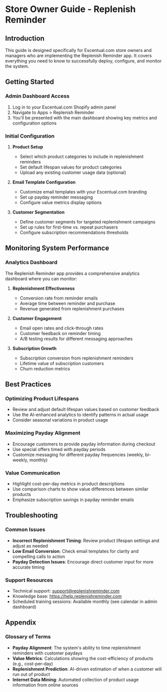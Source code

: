 
# Store Owner Guide - Replenish Reminder

## Introduction

This guide is designed specifically for Escentual.com store owners and managers who are implementing the Replenish Reminder app. It covers everything you need to know to successfully deploy, configure, and monitor the system.

## Getting Started

### Admin Dashboard Access

1. Log in to your Escentual.com Shopify admin panel
2. Navigate to Apps > Replenish Reminder
3. You'll be presented with the main dashboard showing key metrics and configuration options

### Initial Configuration

1. **Product Setup**
   - Select which product categories to include in replenishment reminders
   - Set default lifespan values for product categories
   - Upload any existing customer usage data (optional)

2. **Email Template Configuration**
   - Customize email templates with your Escentual.com branding
   - Set up payday reminder messaging
   - Configure value metrics display options

3. **Customer Segmentation**
   - Define customer segments for targeted replenishment campaigns
   - Set up rules for first-time vs. repeat purchasers
   - Configure subscription recommendations thresholds

## Monitoring System Performance

### Analytics Dashboard

The Replenish Reminder app provides a comprehensive analytics dashboard where you can monitor:

1. **Replenishment Effectiveness**
   - Conversion rate from reminder emails
   - Average time between reminder and purchase
   - Revenue generated from replenishment purchases

2. **Customer Engagement**
   - Email open rates and click-through rates
   - Customer feedback on reminder timing
   - A/B testing results for different messaging approaches

3. **Subscription Growth**
   - Subscription conversion from replenishment reminders
   - Lifetime value of subscription customers
   - Churn reduction metrics

## Best Practices

### Optimizing Product Lifespans

- Review and adjust default lifespan values based on customer feedback
- Use the AI-enhanced analytics to identify patterns in actual usage
- Consider seasonal variations in product usage

### Maximizing Payday Alignment

- Encourage customers to provide payday information during checkout
- Use special offers timed with payday periods
- Customize messaging for different payday frequencies (weekly, bi-weekly, monthly)

### Value Communication

- Highlight cost-per-day metrics in product descriptions
- Use comparison charts to show value differences between similar products
- Emphasize subscription savings in payday reminder emails

## Troubleshooting

### Common Issues

- **Incorrect Replenishment Timing**: Review product lifespan settings and adjust as needed
- **Low Email Conversion**: Check email templates for clarity and compelling calls to action
- **Payday Detection Issues**: Encourage direct customer input for more accurate timing

### Support Resources

- Technical support: support@replenishreminder.com
- Knowledge base: https://help.replenishreminder.com
- Scheduled training sessions: Available monthly (see calendar in admin dashboard)

## Appendix

### Glossary of Terms

- **Payday Alignment**: The system's ability to time replenishment reminders with customer paydays
- **Value Metrics**: Calculations showing the cost-efficiency of products (e.g., cost-per-day)
- **Replenishment Prediction**: AI-driven estimation of when a customer will run out of product
- **Internet Data Mining**: Automated collection of product usage information from online sources
